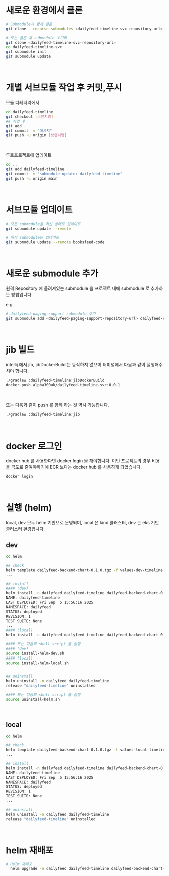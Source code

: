 # 새로운 환경에서 클론
```bash
# Submodule과 함께 클론
git clone --recurse-submodules <dailyfeed-timeline-svc-repository-url>

# 또는 클론 후 submodule 초기화
git clone <dailyfeed-timeline-svc-repository-url>
cd dailyfeed-timeline-svc
git submodule init
git submodule update
```
<br/>


# 개별 서브모듈 작업 후 커밋,푸시
모듈 디레터리에서
```bash
cd dailyfeed-timeline
git checkout [브랜치명]
## 작업 후
git add .
git commit -m "메시지"
git push -u origin [브랜치명]
```
<br/>

루트프로젝트에 업데이트
```bash
cd ..
git add dailyfeed-timeline
git commit -m "submodule update: dailyfeed-timeline"
git push -u origin main
```
<br/>

# 서브모듈 업데이트
```bash
# 모든 submodule을 최신 상태로 업데이트
git submodule update --remote

# 특정 submodule만 업데이트
git submodule update --remote booksfeed-code
```
<br/>

# 새로운 submodule 추가 
원격 Repository 에 올려져있는 submodule 을 프로젝트 내에 submodule 로 추가하는 방법입니다.<br/>

e.g.
```bash
# dailyfeed-paging-support submodule 추가
git submodule add <dailyfeed-paging-support-repository-url> dailyfeed-code
```
<br/>

# jib 빌드
intellij 에서 jib, jibDockerBuild 는 동작하지 않으며 터미널에서 다음과 같이 실행해주셔야 합니다.
```bash
./gradlew :dailyfeed-timeline:jibDockerBuild
docker push alpha300uk/dailyfeed-timeline-svc:0.0.1
```
<br/>

또는 다음과 같이 push 를 함께 하는 것 역시 가능합니다.
```bash
./gradlew :dailyfeed-timeline:jib
```
<br/>

# docker 로그인
docker hub 를 사용한다면 docker login 을 해야합니다. 이번 프로젝트의 경우 비용을 극도로 줄여야하기에 ECR 보다는 docker hub 를 사용하게 되었습니다.
```bash
docker login
```
<br/>

# 실행 (helm)
local, dev 모두 helm 기반으로 운영되며, local 은 kind 클러스터, dev 는 eks 기반 클러스터 환경입니다.<br/>

## dev
```bash
cd helm

## check
helm template dailyfeed-backend-chart-0.1.0.tgz -f values-dev-timeline.yaml
...

## install
#### (dev)
helm install -n dailyfeed dailyfeed-timeline dailyfeed-backend-chart-0.1.0.tgz -f values-dev-timeline.yaml
NAME: dailyfeed-timeline
LAST DEPLOYED: Fri Sep  5 15:56:16 2025
NAMESPACE: dailyfeed
STATUS: deployed
REVISION: 1
TEST SUITE: None
...
#### (local)
helm install -n dailyfeed dailyfeed-timeline dailyfeed-backend-chart-0.1.0.tgz -f values-local-timeline.yaml

#### 또는 다음의 shell script 를 실행
#### (dev)
source install-helm-dev.sh
#### (local)
source install-helm-local.sh


## uninstall
helm uninstall -n dailyfeed dailyfeed-timeline 
release "dailyfeed-timeline" uninstalled

#### 또는 다음의 shell script 를 실행
source uninstall-helm.sh
```
<br/>

## local
```bash
cd helm

## check
helm template dailyfeed-backend-chart-0.1.0.tgz -f values-local-timeline.yaml
...

## install
helm install -n dailyfeed dailyfeed-timeline dailyfeed-backend-chart-0.1.0.tgz -f values-local-timeline.yaml
NAME: dailyfeed-timeline
LAST DEPLOYED: Fri Sep  5 15:56:16 2025
NAMESPACE: dailyfeed
STATUS: deployed
REVISION: 1
TEST SUITE: None
...

## uninstall
helm uninstall -n dailyfeed dailyfeed-timeline 
release "dailyfeed-timeline" uninstalled
```
<br/>

# helm 재배포
```bash
# Helm 재배포
  helm upgrade -n dailyfeed dailyfeed-timeline dailyfeed-backend-chart-0.1.0.tgz -f values-local-timeline.yaml
```
<br/>
